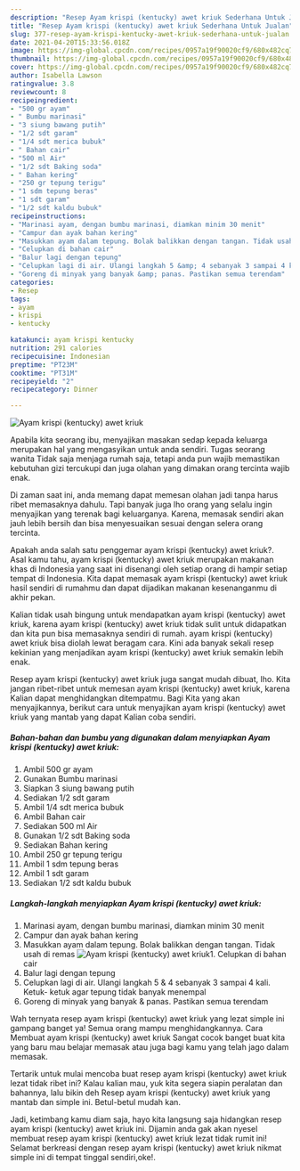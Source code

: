 ```yaml
---
description: "Resep Ayam krispi (kentucky) awet kriuk Sederhana Untuk Jualan"
title: "Resep Ayam krispi (kentucky) awet kriuk Sederhana Untuk Jualan"
slug: 377-resep-ayam-krispi-kentucky-awet-kriuk-sederhana-untuk-jualan
date: 2021-04-20T15:33:56.018Z
image: https://img-global.cpcdn.com/recipes/0957a19f90020cf9/680x482cq70/ayam-krispi-kentucky-awet-kriuk-foto-resep-utama.jpg
thumbnail: https://img-global.cpcdn.com/recipes/0957a19f90020cf9/680x482cq70/ayam-krispi-kentucky-awet-kriuk-foto-resep-utama.jpg
cover: https://img-global.cpcdn.com/recipes/0957a19f90020cf9/680x482cq70/ayam-krispi-kentucky-awet-kriuk-foto-resep-utama.jpg
author: Isabella Lawson
ratingvalue: 3.8
reviewcount: 8
recipeingredient:
- "500 gr ayam"
- " Bumbu marinasi"
- "3 siung bawang putih"
- "1/2 sdt garam"
- "1/4 sdt merica bubuk"
- " Bahan cair"
- "500 ml Air"
- "1/2 sdt Baking soda"
- " Bahan kering"
- "250 gr tepung terigu"
- "1 sdm tepung beras"
- "1 sdt garam"
- "1/2 sdt kaldu bubuk"
recipeinstructions:
- "Marinasi ayam, dengan bumbu marinasi, diamkan minim 30 menit"
- "Campur dan ayak bahan kering"
- "Masukkan ayam dalam tepung. Bolak balikkan dengan tangan. Tidak usah di remas"
- "Celupkan di bahan cair"
- "Balur lagi dengan tepung"
- "Celupkan lagi di air. Ulangi langkah 5 &amp; 4 sebanyak 3 sampai 4 kali. Ketuk- ketuk agar tepung tidak banyak menempal"
- "Goreng di minyak yang banyak &amp; panas. Pastikan semua terendam"
categories:
- Resep
tags:
- ayam
- krispi
- kentucky

katakunci: ayam krispi kentucky 
nutrition: 291 calories
recipecuisine: Indonesian
preptime: "PT23M"
cooktime: "PT31M"
recipeyield: "2"
recipecategory: Dinner

---
```



![Ayam krispi (kentucky) awet kriuk](https://img-global.cpcdn.com/recipes/0957a19f90020cf9/680x482cq70/ayam-krispi-kentucky-awet-kriuk-foto-resep-utama.jpg)

Apabila kita seorang ibu, menyajikan masakan sedap kepada keluarga merupakan hal yang mengasyikan untuk anda sendiri. Tugas seorang  wanita Tidak saja menjaga rumah saja, tetapi anda pun wajib memastikan kebutuhan gizi tercukupi dan juga olahan yang dimakan orang tercinta wajib enak.

Di zaman  saat ini, anda memang dapat memesan olahan jadi tanpa harus ribet memasaknya dahulu. Tapi banyak juga lho orang yang selalu ingin menyajikan yang terenak bagi keluarganya. Karena, memasak sendiri akan jauh lebih bersih dan bisa menyesuaikan sesuai dengan selera orang tercinta. 



Apakah anda salah satu penggemar ayam krispi (kentucky) awet kriuk?. Asal kamu tahu, ayam krispi (kentucky) awet kriuk merupakan makanan khas di Indonesia yang saat ini disenangi oleh setiap orang di hampir setiap tempat di Indonesia. Kita dapat memasak ayam krispi (kentucky) awet kriuk hasil sendiri di rumahmu dan dapat dijadikan makanan kesenanganmu di akhir pekan.

Kalian tidak usah bingung untuk mendapatkan ayam krispi (kentucky) awet kriuk, karena ayam krispi (kentucky) awet kriuk tidak sulit untuk didapatkan dan kita pun bisa memasaknya sendiri di rumah. ayam krispi (kentucky) awet kriuk bisa diolah lewat beragam cara. Kini ada banyak sekali resep kekinian yang menjadikan ayam krispi (kentucky) awet kriuk semakin lebih enak.

Resep ayam krispi (kentucky) awet kriuk juga sangat mudah dibuat, lho. Kita jangan ribet-ribet untuk memesan ayam krispi (kentucky) awet kriuk, karena Kalian dapat menghidangkan ditempatmu. Bagi Kita yang akan menyajikannya, berikut cara untuk menyajikan ayam krispi (kentucky) awet kriuk yang mantab yang dapat Kalian coba sendiri.

<!--inarticleads1-->

##### Bahan-bahan dan bumbu yang digunakan dalam menyiapkan Ayam krispi (kentucky) awet kriuk:

1. Ambil 500 gr ayam
1. Gunakan  Bumbu marinasi
1. Siapkan 3 siung bawang putih
1. Sediakan 1/2 sdt garam
1. Ambil 1/4 sdt merica bubuk
1. Ambil  Bahan cair
1. Sediakan 500 ml Air
1. Gunakan 1/2 sdt Baking soda
1. Sediakan  Bahan kering
1. Ambil 250 gr tepung terigu
1. Ambil 1 sdm tepung beras
1. Ambil 1 sdt garam
1. Sediakan 1/2 sdt kaldu bubuk




<!--inarticleads2-->

##### Langkah-langkah menyiapkan Ayam krispi (kentucky) awet kriuk:

1. Marinasi ayam, dengan bumbu marinasi, diamkan minim 30 menit
1. Campur dan ayak bahan kering
1. Masukkan ayam dalam tepung. Bolak balikkan dengan tangan. Tidak usah di remas
<img src="//assets-global.cpcdn.com/assets/icons/button_play-2c75c40dde080a61004c1f40b05d8f140eaff45d7e9e6481dc71c63d2e7c4909.png" alt="Ayam krispi (kentucky) awet kriuk">1. Celupkan di bahan cair
1. Balur lagi dengan tepung
1. Celupkan lagi di air. Ulangi langkah 5 &amp; 4 sebanyak 3 sampai 4 kali. Ketuk- ketuk agar tepung tidak banyak menempal
1. Goreng di minyak yang banyak &amp; panas. Pastikan semua terendam




Wah ternyata resep ayam krispi (kentucky) awet kriuk yang lezat simple ini gampang banget ya! Semua orang mampu menghidangkannya. Cara Membuat ayam krispi (kentucky) awet kriuk Sangat cocok banget buat kita yang baru mau belajar memasak atau juga bagi kamu yang telah jago dalam memasak.

Tertarik untuk mulai mencoba buat resep ayam krispi (kentucky) awet kriuk lezat tidak ribet ini? Kalau kalian mau, yuk kita segera siapin peralatan dan bahannya, lalu bikin deh Resep ayam krispi (kentucky) awet kriuk yang mantab dan simple ini. Betul-betul mudah kan. 

Jadi, ketimbang kamu diam saja, hayo kita langsung saja hidangkan resep ayam krispi (kentucky) awet kriuk ini. Dijamin anda gak akan nyesel membuat resep ayam krispi (kentucky) awet kriuk lezat tidak rumit ini! Selamat berkreasi dengan resep ayam krispi (kentucky) awet kriuk nikmat simple ini di tempat tinggal sendiri,oke!.

